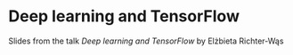 # Deep learning and TensorFlow

Slides from the talk *Deep learning and TensorFlow* by Elżbieta Richter-Wąs
